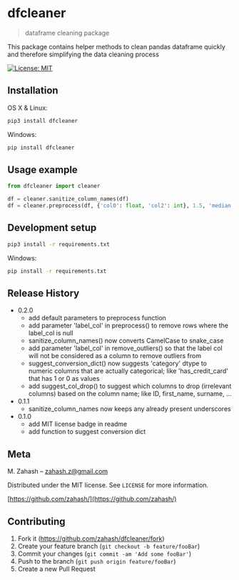 # dfcleaner

> dataframe cleaning package

This package contains helper methods to clean pandas dataframe quickly and therefore simplifying the data cleaning process

[![License: MIT](https://img.shields.io/badge/License-MIT-yellow.svg)](https://opensource.org/licenses/MIT)

## Installation

OS X & Linux:

```sh
pip3 install dfcleaner
```

Windows:

```sh
pip install dfcleaner
```

## Usage example

```Python
from dfcleaner import cleaner

df = cleaner.sanitize_column_names(df)
df = cleaner.preprocess(df, {'col0': float, 'col2': int}, 1.5, 'median')
```

## Development setup

```sh
pip3 install -r requirements.txt
```

Windows:

```sh
pip install -r requirements.txt
```

## Release History

- 0.2.0
  - add default parameters to preprocess function
  - add parameter 'label_col' in preprocess() to remove
    rows where the label_col is null
  - sanitize_column_names() now converts CamelCase to snake_case
  - add parameter 'label_col' in remove_outliers() so that
    the label col will not be considered as a column to remove
    outliers from
  - suggest_conversion_dict() now suggests 'category' dtype to
    numeric columns that are actually categorical; like 'has_credit_card'
    that has 1 or 0 as values
  - add suggest_col_drop() to suggest which columns to drop (irrelevant columns)
    based on the column name; like ID, first_name, surname, ...
- 0.1.1
  - sanitize_column_names now keeps any already present underscores
- 0.1.0
  - add MIT license badge in readme
  - add function to suggest conversion dict

## Meta

M. Zahash – zahash.z@gmail.com

Distributed under the MIT license. See `LICENSE` for more information.

[https://github.com/zahash/](https://github.com/zahash/)

## Contributing

1. Fork it (<https://github.com/zahash/dfcleaner/fork>)
2. Create your feature branch (`git checkout -b feature/fooBar`)
3. Commit your changes (`git commit -am 'Add some fooBar'`)
4. Push to the branch (`git push origin feature/fooBar`)
5. Create a new Pull Request
